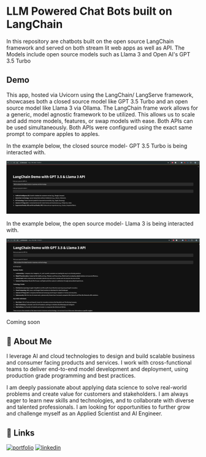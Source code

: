 
# LLM Powered Chat Bots built on LangChain

In this repository are chatbots built on the open source LangChain framework and served on both stream lit web apps as well as API. The Models include open source models such as Llama 3 and Open AI's GPT 3.5 Turbo


## Demo
This app, hosted via Uvicorn using the LangChain/ LangServe framework, showcases both a closed source model like GPT 3.5 Turbo and an open source model like Llama 3 via Ollama. 
The LangChain frame work allows for a generic, model agnostic framework to be utilized. This allows us to scale and add more models, features, or swap models with ease.
Both APIs can be used simultaneously. Both APIs were configured using the exact same prompt to compare apples to apples.

In the example below, the closed source model- GPT 3.5 Turbo is being interacted with. 

[![openai_demo](https://github.com/AhmedAman94/llm_powered_chatbot/blob/main/miscellaneous/screenshot_openai_api.png)](#openai)

In the example below, the open source model- Llama 3 is being interacted with. 

[![llama3_demo](https://github.com/AhmedAman94/llm_powered_chatbot/blob/main/miscellaneous/screenshot_llama3_api.png)](#llama3)


Coming soon

## 🚀 About Me
I leverage AI and cloud technologies to design and build scalable business and consumer facing products and services. I work with cross-functional teams to deliver end-to-end model development and deployment, using production grade programming and best practices. 

I am deeply passionate about applying data science to solve real-world problems and create value for customers and stakeholders. I am always eager to learn new skills and technologies, and to collaborate with diverse and talented professionals. I am looking for opportunities to further grow and challenge myself as an Applied Scientist and AI Engineer.

## 🔗 Links
[![portfolio](https://img.shields.io/badge/my_portfolio-000?style=for-the-badge&logo=ko-fi&logoColor=white)](https://github.com/AhmedAman94)
[![linkedin](https://img.shields.io/badge/linkedin-0A66C2?style=for-the-badge&logo=linkedin&logoColor=white)](https://www.linkedin.com/in/mahmedaman/)


